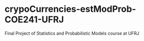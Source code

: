 # crypoCurrencies-estModProb-COE241-UFRJ
Final Project of Statistics and Probabilistic Models course at UFRJ
